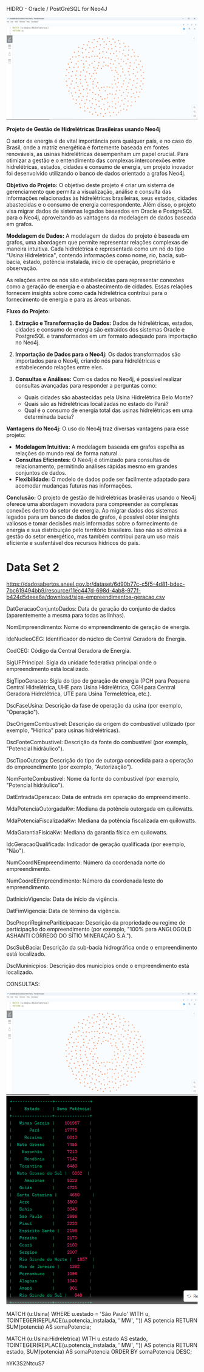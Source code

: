 HIDRO - Oracle / PostGreSQL for Neo4J

<img src="img.png" alt="DATA">

**Projeto de Gestão de Hidrelétricas Brasileiras usando Neo4j**

O setor de energia é de vital importância para qualquer país, e no caso do Brasil, onde a matriz energética é fortemente baseada em fontes renováveis, as usinas hidrelétricas desempenham um papel crucial. Para otimizar a gestão e o entendimento das complexas interconexões entre hidrelétricas, estados, cidades e consumo de energia, um projeto inovador foi desenvolvido utilizando o banco de dados orientado a grafos Neo4j.

**Objetivo do Projeto:**
O objetivo deste projeto é criar um sistema de gerenciamento que permita a visualização, análise e consulta das informações relacionadas às hidrelétricas brasileiras, seus estados, cidades abastecidas e o consumo de energia correspondente. Além disso, o projeto visa migrar dados de sistemas legados baseados em Oracle e PostgreSQL para o Neo4j, aproveitando as vantagens da modelagem de dados baseada em grafos.

**Modelagem de Dados:**
A modelagem de dados do projeto é baseada em grafos, uma abordagem que permite representar relações complexas de maneira intuitiva. Cada hidrelétrica é representada como um nó do tipo "Usina:Hidreletrica", contendo informações como nome, rio, bacia, sub-bacia, estado, potência instalada, início de operação, proprietário e observação. 

As relações entre os nós são estabelecidas para representar conexões como a geração de energia e o abastecimento de cidades. Essas relações fornecem insights sobre como cada hidrelétrica contribui para o fornecimento de energia e para as áreas urbanas.

**Fluxo do Projeto:**
1. **Extração e Transformação de Dados:** Dados de hidrelétricas, estados, cidades e consumo de energia são extraídos dos sistemas Oracle e PostgreSQL e transformados em um formato adequado para importação no Neo4j.

2. **Importação de Dados para o Neo4j:** Os dados transformados são importados para o Neo4j, criando nós para hidrelétricas e estabelecendo relações entre eles.

3. **Consultas e Análises:** Com os dados no Neo4j, é possível realizar consultas avançadas para responder a perguntas como:
   - Quais cidades são abastecidas pela Usina Hidrelétrica Belo Monte?
   - Quais são as hidrelétricas localizadas no estado do Pará?
   - Qual é o consumo de energia total das usinas hidrelétricas em uma determinada bacia?

**Vantagens do Neo4j:**
O uso do Neo4j traz diversas vantagens para esse projeto:
- **Modelagem Intuitiva:** A modelagem baseada em grafos espelha as relações do mundo real de forma natural.
- **Consultas Eficientes:** O Neo4j é otimizado para consultas de relacionamento, permitindo análises rápidas mesmo em grandes conjuntos de dados.
- **Flexibilidade:** O modelo de dados pode ser facilmente adaptado para acomodar mudanças futuras nas informações.

**Conclusão:**
O projeto de gestão de hidrelétricas brasileiras usando o Neo4j oferece uma abordagem inovadora para compreender as complexas conexões dentro do setor de energia. Ao migrar dados dos sistemas legados para um banco de dados de grafos, é possível obter insights valiosos e tomar decisões mais informadas sobre o fornecimento de energia e sua distribuição pelo território brasileiro. Isso não só otimiza a gestão do setor energético, mas também contribui para um uso mais eficiente e sustentável dos recursos hídricos do país.

# Data Set 2
https://dadosabertos.aneel.gov.br/dataset/6d90b77c-c5f5-4d81-bdec-7bc619494bb9/resource/11ec447d-698d-4ab8-977f-b424d5deee6a/download/siga-empreendimentos-geracao.csv

DatGeracaoConjuntoDados: Data de geração do conjunto de dados (aparentemente a mesma para todas as linhas).

NomEmpreendimento: Nome do empreendimento de geração de energia.

IdeNucleoCEG: Identificador do núcleo de Central Geradora de Energia.

CodCEG: Código da Central Geradora de Energia.

SigUFPrincipal: Sigla da unidade federativa principal onde o empreendimento está localizado.

SigTipoGeracao: Sigla do tipo de geração de energia (PCH para Pequena Central Hidrelétrica, UHE para Usina Hidrelétrica, CGH para Central Geradora Hidrelétrica, UTE para Usina Termelétrica, etc.).

DscFaseUsina: Descrição da fase de operação da usina (por exemplo, "Operação").

DscOrigemCombustivel: Descrição da origem do combustível utilizado (por exemplo, "Hídrica" para usinas hidrelétricas).

DscFonteCombustivel: Descrição da fonte do combustível (por exemplo, "Potencial hidráulico").

DscTipoOutorga: Descrição do tipo de outorga concedida para a operação do empreendimento (por exemplo, "Autorização").

NomFonteCombustivel: Nome da fonte do combustível (por exemplo, "Potencial hidráulico").

DatEntradaOperacao: Data de entrada em operação do empreendimento.

MdaPotenciaOutorgadaKw: Mediana da potência outorgada em quilowatts.

MdaPotenciaFiscalizadaKw: Mediana da potência fiscalizada em quilowatts.

MdaGarantiaFisicaKw: Mediana da garantia física em quilowatts.

IdcGeracaoQualificada: Indicador de geração qualificada (por exemplo, "Não").

NumCoordNEmpreendimento: Número da coordenada norte do empreendimento.

NumCoordEEmpreendimento: Número da coordenada leste do empreendimento.

DatInicioVigencia: Data de início da vigência.

DatFimVigencia: Data de término da vigência.

DscPropriRegimePariticipacao: Descrição da propriedade ou regime de participação do empreendimento (por exemplo, "100% para ANGLOGOLD ASHANTI CÓRREGO DO SÍTIO MINERAÇÃO S.A.").

DscSubBacia: Descrição da sub-bacia hidrográfica onde o empreendimento está localizado.

DscMuninicpios: Descrição dos municípios onde o empreendimento está localizado.

CONSULTAS:

<img src="img.png" alt="DATA">
<img src="img_1.png" alt="DATA">

MATCH (u:Usina)
WHERE u.estado = 'São Paulo'
WITH u, TOINTEGER(REPLACE(u.potencia_instalada, ' MW', '')) AS potencia
RETURN SUM(potencia) AS somaPotencia;

MATCH (u:Usina:Hidreletrica)
WITH u.estado AS estado, TOINTEGER(REPLACE(u.potencia_instalada, ' MW', '')) AS potencia
RETURN estado, SUM(potencia) AS somaPotencia
ORDER BY somaPotencia DESC;


hYK3S2NtcuS7